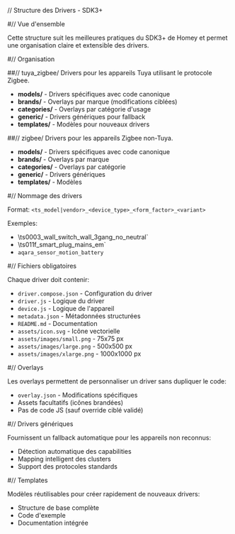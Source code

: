 // Structure des Drivers - SDK3+

#// Vue d'ensemble

Cette structure suit les meilleures pratiques du SDK3+ de Homey et permet une organisation claire et extensible des drivers.

#// Organisation

##// tuya_zigbee/
Drivers pour les appareils Tuya utilisant le protocole Zigbee.

- **models/** - Drivers spécifiques avec code canonique
- **brands/** - Overlays par marque (modifications ciblées)
- **categories/** - Overlays par catégorie d'usage
- **__generic__/** - Drivers génériques pour fallback
- **__templates__/** - Modèles pour nouveaux drivers

##// zigbee/
Drivers pour les appareils Zigbee non-Tuya.

- **models/** - Drivers spécifiques avec code canonique
- **brands/** - Overlays par marque
- **categories/** - Overlays par catégorie
- **__generic__/** - Drivers génériques
- **__templates__/** - Modèles

#// Nommage des drivers

Format: `<ts_model|vendor>_<device_type>_<form_factor>_<variant>`

Exemples:
- \ts0003_wall_switch_wall_3gang_no_neutral`
- \ts011f_smart_plug_mains_em`
- `aqara_sensor_motion_battery`

#// Fichiers obligatoires

Chaque driver doit contenir:
- `driver.compose.json` - Configuration du driver
- `driver.js` - Logique du driver
- `device.js` - Logique de l'appareil
- `metadata.json` - Métadonnées structurées
- `README.md` - Documentation
- `assets/icon.svg` - Icône vectorielle
- `assets/images/small.png` - 75x75 px
- `assets/images/large.png` - 500x500 px
- `assets/images/xlarge.png` - 1000x1000 px

#// Overlays

Les overlays permettent de personnaliser un driver sans dupliquer le code:
- `overlay.json` - Modifications spécifiques
- Assets facultatifs (icônes brandées)
- Pas de code JS (sauf override ciblé validé)

#// Drivers génériques

Fournissent un fallback automatique pour les appareils non reconnus:
- Détection automatique des capabilities
- Mapping intelligent des clusters
- Support des protocoles standards

#// Templates

Modèles réutilisables pour créer rapidement de nouveaux drivers:
- Structure de base complète
- Code d'exemple
- Documentation intégrée
